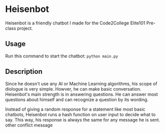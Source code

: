 # Heisenbot
Heisenbot is a friendly chatbot I made for the Code2College Elite101 Pre-class project.

## Usage
Run this command to start the chatbot:
`python main.py`

## Description

Since he doesn't use any AI or Machine Learning algorithms, his scope of diologue is very simple. Howver, he can make basic conversation.
Heisenbot's main strength is in answering questions. He can answer most questions about himself and can recognize a question by its wording.

Instead of giving a random response for a statement like most basic chatbots, Heisenbot runs a hash function on user input to decide what to say. 
This way, his response is always the same for any message he is sent. other conflict message
